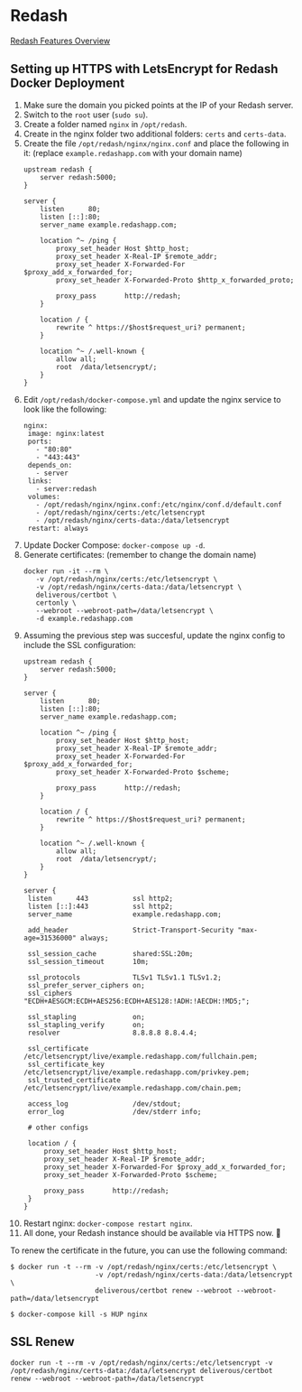 # Redash

[Redash Features Overview](https://gist.github.com/arikfr/9d061bedb55ccd137f30)

## Setting up HTTPS with LetsEncrypt for Redash Docker Deployment
1. Make sure the domain you picked points at the IP of your Redash server.
2. Switch to the `root` user (`sudo su`).
3. Create a folder named `nginx` in `/opt/redash`.
4. Create in the nginx folder two additional folders: `certs` and `certs-data`.
5. Create the file `/opt/redash/nginx/nginx.conf` and place the following in it: (replace `example.redashapp.com` with your domain name)
   ```
   upstream redash {
       server redash:5000;
   }

   server {
       listen      80;
       listen [::]:80;
       server_name example.redashapp.com;

       location ^~ /ping {
           proxy_set_header Host $http_host;
           proxy_set_header X-Real-IP $remote_addr;
           proxy_set_header X-Forwarded-For $proxy_add_x_forwarded_for;
           proxy_set_header X-Forwarded-Proto $http_x_forwarded_proto;

           proxy_pass       http://redash;
       }

       location / {
           rewrite ^ https://$host$request_uri? permanent;
       }

       location ^~ /.well-known {
           allow all;
           root  /data/letsencrypt/;
       }
   }
   ```
4. Edit `/opt/redash/docker-compose.yml` and update the nginx service to look like the following:
   ```
   nginx:
    image: nginx:latest
    ports:
      - "80:80"
      - "443:443"
    depends_on:
      - server
    links:
      - server:redash
    volumes:
      - /opt/redash/nginx/nginx.conf:/etc/nginx/conf.d/default.conf
      - /opt/redash/nginx/certs:/etc/letsencrypt
      - /opt/redash/nginx/certs-data:/data/letsencrypt
    restart: always
   ```
5. Update Docker Compose: `docker-compose up -d`.
6. Generate certificates: (remember to change the domain name)
   ```
   docker run -it --rm \
      -v /opt/redash/nginx/certs:/etc/letsencrypt \
      -v /opt/redash/nginx/certs-data:/data/letsencrypt \
      deliverous/certbot \
      certonly \
      --webroot --webroot-path=/data/letsencrypt \
      -d example.redashapp.com
   ```
7. Assuming the previous step was succesful, update the nginx config to include the SSL configuration:
   ```
   upstream redash {
       server redash:5000;
   }

   server {
       listen      80;
       listen [::]:80;
       server_name example.redashapp.com;

       location ^~ /ping {
           proxy_set_header Host $http_host;
           proxy_set_header X-Real-IP $remote_addr;
           proxy_set_header X-Forwarded-For $proxy_add_x_forwarded_for;
           proxy_set_header X-Forwarded-Proto $scheme;

           proxy_pass       http://redash;
       }

       location / {
           rewrite ^ https://$host$request_uri? permanent;
       }

       location ^~ /.well-known {
           allow all;
           root  /data/letsencrypt/;
       }
   }
   
   server {
    listen      443           ssl http2;
    listen [::]:443           ssl http2;
    server_name               example.redashapp.com;

    add_header                Strict-Transport-Security "max-age=31536000" always;

    ssl_session_cache         shared:SSL:20m;
    ssl_session_timeout       10m;

    ssl_protocols             TLSv1 TLSv1.1 TLSv1.2;
    ssl_prefer_server_ciphers on;
    ssl_ciphers               "ECDH+AESGCM:ECDH+AES256:ECDH+AES128:!ADH:!AECDH:!MD5;";

    ssl_stapling              on;
    ssl_stapling_verify       on;
    resolver                  8.8.8.8 8.8.4.4;

    ssl_certificate           /etc/letsencrypt/live/example.redashapp.com/fullchain.pem;
    ssl_certificate_key       /etc/letsencrypt/live/example.redashapp.com/privkey.pem;
    ssl_trusted_certificate   /etc/letsencrypt/live/example.redashapp.com/chain.pem;

    access_log                /dev/stdout;
    error_log                 /dev/stderr info;

    # other configs

    location / {
        proxy_set_header Host $http_host;
        proxy_set_header X-Real-IP $remote_addr;
        proxy_set_header X-Forwarded-For $proxy_add_x_forwarded_for;
        proxy_set_header X-Forwarded-Proto $scheme;

        proxy_pass       http://redash;
    }
   }    
    ```
8. Restart nginx: `docker-compose restart nginx`.
9. All done, your Redash instance should be available via HTTPS now. 👏

To renew the certificate in the future, you can use the following command:

```
$ docker run -t --rm -v /opt/redash/nginx/certs:/etc/letsencrypt \ 
                     -v /opt/redash/nginx/certs-data:/data/letsencrypt \ 
                     deliverous/certbot renew --webroot --webroot-path=/data/letsencrypt

$ docker-compose kill -s HUP nginx
```

## SSL Renew
```
docker run -t --rm -v /opt/redash/nginx/certs:/etc/letsencrypt -v /opt/redash/nginx/certs-data:/data/letsencrypt deliverous/certbot renew --webroot --webroot-path=/data/letsencrypt
```
